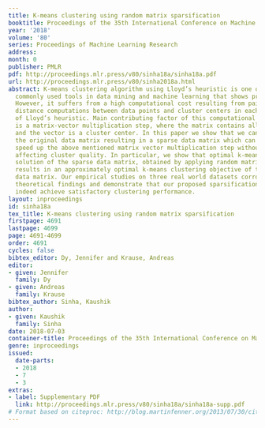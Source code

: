```yaml
---
title: K-means clustering using random matrix sparsification
booktitle: Proceedings of the 35th International Conference on Machine Learning
year: '2018'
volume: '80'
series: Proceedings of Machine Learning Research
address: 
month: 0
publisher: PMLR
pdf: http://proceedings.mlr.press/v80/sinha18a/sinha18a.pdf
url: http://proceedings.mlr.press/v80/sinha2018a.html
abstract: K-means clustering algorithm using Lloyd’s heuristic is one of the most
  commonly used tools in data mining and machine learning that shows promising performance.
  However, it suffers from a high computational cost resulting from pairwise Euclidean
  distance computations between data points and cluster centers in each iteration
  of Lloyd’s heuristic. Main contributing factor of this computational bottle neck
  is a matrix-vector multiplication step, where the matrix contains all the data points
  and the vector is a cluster center. In this paper we show that we can randomly sparsify
  the original data matrix resulting in a sparse data matrix which can significantly
  speed up the above mentioned matrix vector multiplication step without significantly
  affecting cluster quality. In particular, we show that optimal k-means clustering
  solution of the sparse data matrix, obtained by applying random matrix sparsification,
  results in an approximately optimal k-means clustering objective of the original
  data matrix. Our empirical studies on three real world datasets corroborate our
  theoretical findings and demonstrate that our proposed sparsification method can
  indeed achieve satisfactory clustering performance.
layout: inproceedings
id: sinha18a
tex_title: K-means clustering using random matrix sparsification
firstpage: 4691
lastpage: 4699
page: 4691-4699
order: 4691
cycles: false
bibtex_editor: Dy, Jennifer and Krause, Andreas
editor:
- given: Jennifer
  family: Dy
- given: Andreas
  family: Krause
bibtex_author: Sinha, Kaushik
author:
- given: Kaushik
  family: Sinha
date: 2018-07-03
container-title: Proceedings of the 35th International Conference on Machine Learning
genre: inproceedings
issued:
  date-parts:
  - 2018
  - 7
  - 3
extras:
- label: Supplementary PDF
  link: http://proceedings.mlr.press/v80/sinha18a/sinha18a-supp.pdf
# Format based on citeproc: http://blog.martinfenner.org/2013/07/30/citeproc-yaml-for-bibliographies/
---
```

